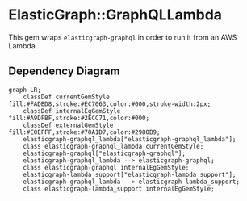 # ElasticGraph::GraphQLLambda

This gem wraps `elasticgraph-graphql` in order to run it from an AWS Lambda.

## Dependency Diagram

```mermaid
graph LR;
    classDef currentGemStyle fill:#FADBD8,stroke:#EC7063,color:#000,stroke-width:2px;
    classDef internalEgGemStyle fill:#A9DFBF,stroke:#2ECC71,color:#000;
    classDef externalGemStyle fill:#E0EFFF,stroke:#70A1D7,color:#2980B9;
    elasticgraph-graphql_lambda["elasticgraph-graphql_lambda"];
    class elasticgraph-graphql_lambda currentGemStyle;
    elasticgraph-graphql["elasticgraph-graphql"];
    elasticgraph-graphql_lambda --> elasticgraph-graphql;
    class elasticgraph-graphql internalEgGemStyle;
    elasticgraph-lambda_support["elasticgraph-lambda_support"];
    elasticgraph-graphql_lambda --> elasticgraph-lambda_support;
    class elasticgraph-lambda_support internalEgGemStyle;
```
